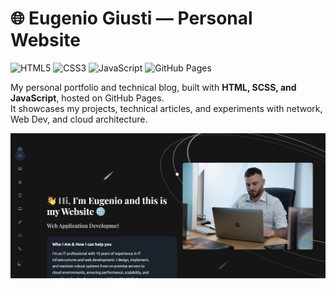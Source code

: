 # 🌐 Eugenio Giusti — Personal Website

![HTML5](https://img.shields.io/badge/-HTML5-E34F26?logo=html5&logoColor=white)
![CSS3](https://img.shields.io/badge/-CSS3-1572B6?logo=css3)
![JavaScript](https://img.shields.io/badge/-JavaScript-F7DF1E?logo=javascript&logoColor=black)
![GitHub Pages](https://img.shields.io/badge/hosted_on-GitHub_Pages-181717?logo=github)

My personal portfolio and technical blog, built with **HTML, SCSS, and JavaScript**, hosted on GitHub Pages.  
It showcases my projects, technical articles, and experiments with network, Web Dev, and cloud architecture.

<p align="center">
  <img src="assets/screenshots/homepage.png" width="800" alt="Homepage preview">
</p>